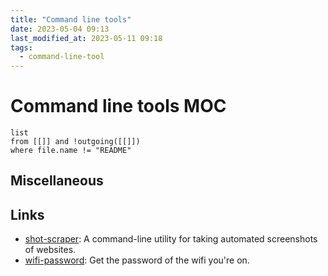 ```yaml
---
title: "Command line tools"
date: 2023-05-04 09:13
last_modified_at: 2023-05-11 09:18
tags:
  - command-line-tool
---
```


# Command line tools MOC

```dataview
list
from [[]] and !outgoing([[]])
where file.name != "README"
```

## Miscellaneous

## Links

- [shot-scraper](https://shot-scraper.datasette.io/en/stable/index.html): A command-line utility for taking automated screenshots of websites.
- [wifi-password](https://github.com/rauchg/wifi-password): Get the password of the wifi you're on.
